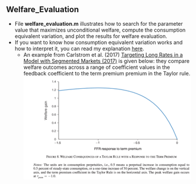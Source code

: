 

## Welfare\_Evaluation

  - File **welfare_evaluation.m** illustrates how to search for the parameter value that maximizes unconditional welfare, compute the consumption equivalent variation, and plot the results for welfare evaluation. 
  - If you want to know how consumption equivalent variation works and how to interpret it, 
  you can read my explanation [here](https://forum.dynare.org/t/consumption-equivalence-welfare-analysis/14268).
    - An example from Carlstrom et al. (2017) [Targeting Long Rates in a Model with Segmented Markets (2017)](https://www.aeaweb.org/articles?id=10.1257/mac.20150179) is given below: they compare welfare outcomes across a range of coefficient values in the feedback coefficient to the term premium premium in the Taylor rule.
![Example: Welfare evaluation plot](Welfare_plot.png) 